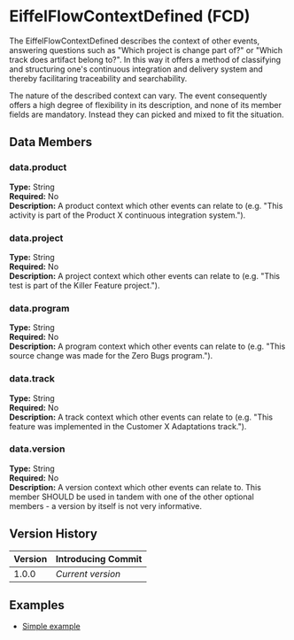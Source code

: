 <!---
   Copyright 2017 Ericsson AB.
   For a full list of individual contributors, please see the commit history.

   Licensed under the Apache License, Version 2.0 (the "License");
   you may not use this file except in compliance with the License.
   You may obtain a copy of the License at

       http://www.apache.org/licenses/LICENSE-2.0

   Unless required by applicable law or agreed to in writing, software
   distributed under the License is distributed on an "AS IS" BASIS,
   WITHOUT WARRANTIES OR CONDITIONS OF ANY KIND, either express or implied.
   See the License for the specific language governing permissions and
   limitations under the License.
--->

# EiffelFlowContextDefined (FCD)
The EiffelFlowContextDefined describes the context of other events, answering questions such as "Which project is change part of?" or "Which track does artifact belong to?". In this way it offers a method of classifying and structuring one's continuous integration and delivery system and thereby facilitaring traceability and searchability. 

The nature of the described context can vary. The event consequently offers a high degree of flexibility in its description, and none of its member fields are mandatory. Instead they can picked and mixed to fit the situation.

## Data Members
### data.product
__Type:__ String  
__Required:__ No  
__Description:__ A product context which other events can relate to (e.g. "This activity is part of the Product X continuous integration system.").

### data.project
__Type:__ String  
__Required:__ No  
__Description:__ A project context which other events can relate to (e.g. "This test is part of the Killer Feature project.").

### data.program
__Type:__ String  
__Required:__ No  
__Description:__ A program context which other events can relate to (e.g. "This source change was made for the Zero Bugs program.").

### data.track
__Type:__ String  
__Required:__ No  
__Description:__ A track context which other events can relate to (e.g. "This feature was implemented in the Customer X Adaptations track.").

### data.version
__Type:__ String  
__Required:__ No  
__Description:__ A version context which other events can relate to. This member SHOULD be used in tandem with one of the other optional members - a version by itself is not very informative.

## Version History
| Version   | Introducing Commit |
| --------- | ------------------ |
| 1.0.0     | _Current version_  |

## Examples
* [Simple example](../examples/events/EiffelFlowContextDefinedEvent/simple.json)